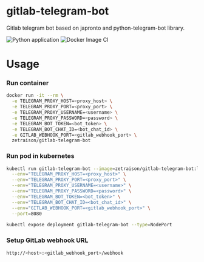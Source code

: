 # gitlab-telegram-bot
Gitlab telegram bot based on japronto and python-telegram-bot library.

![Python application](https://github.com/zetraison/gitlab-telegram-bot/workflows/Python%20application/badge.svg)
![Docker Image CI](https://github.com/zetraison/gitlab-telegram-bot/workflows/Docker%20Image%20CI/badge.svg)

# Usage

### Run container

```bash
docker run -it --rm \
  -e TELEGRAM_PROXY_HOST=<proxy_host> \
  -e TELEGRAM_PROXY_PORT=<proxy_port> \
  -e TELEGRAM_PROXY_USERNAME=<username> \
  -e TELEGRAM_PROXY_PASSWORD=<password> \
  -e TELEGRAM_BOT_TOKEN=<bot_token> \
  -e TELEGRAM_BOT_CHAT_ID=<bot_chat_id> \
  -e GITLAB_WEBHOOK_PORT=<gitlab_webhook_port> \
  zetraison/gitlab-telegram-bot
```

### Run pod in kubernetes

```bash
kubectl run gitlab-telegram-bot --image=zetraison/gitlab-telegram-bot:latest \
  --env="TELEGRAM_PROXY_HOST=<proxy_host>" \
  --env="TELEGRAM_PROXY_PORT=<proxy_port>" \
  --env="TELEGRAM_PROXY_USERNAME=<username>" \
  --env="TELEGRAM_PROXY_PASSWORD=<password>" \
  --env="TELEGRAM_BOT_TOKEN=<bot_token>" \
  --env="TELEGRAM_BOT_CHAT_ID=<bot_chat_id>" \
  --env="GITLAB_WEBHOOK_PORT=<gitlab_webhook_port>" \
  --port=8080
  
kubectl expose deployment gitlab-telegram-bot --type=NodePort
```

### Setup GitLab webhook URL

```bash
http://<host>:<gitlab_webhook_port>/webhook
```
